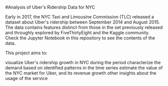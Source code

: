 #Analysis of Uber's Ridership Data for NYC

Early in 2017, the NYC Taxi and Limousine Commission (TLC) released a dataset about Uber's ridership between September 2014 and August 2015. The data contains features distinct from those in the set previously released and throughly explored by FiveThirtyEight and the Kaggle community. Check the Jupyter Notebook in this repository to see the contents of the data.

This project aims to:

visualize Uber's ridership growth in NYC during the period
characterize the demand based on identified patterns in the time series
estimate the value of the NYC market for Uber, and its revenue growth
other insights about the usage of the service
